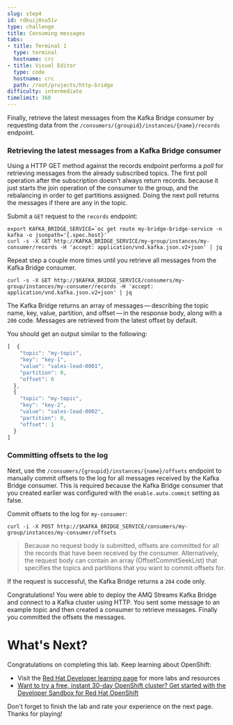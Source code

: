 ```yaml
---
slug: step4
id: rdkuij0su51v
type: challenge
title: Consuming messages
tabs:
- title: Terminal 1
  type: terminal
  hostname: crc
- title: Visual Editor
  type: code
  hostname: crc
  path: /root/projects/http-bridge
difficulty: intermediate
timelimit: 360
---
```

Finally, retrieve the latest messages from the Kafka Bridge consumer by requesting data from the `/consumers/{groupid}/instances/{name}/records` endpoint.

### Retrieving the latest messages from a Kafka Bridge consumer

Using a HTTP GET method against the records endpoint performs a _poll_ for retrieving messages from the already subscribed topics. The first poll operation after the subscription doesn’t always return records. because it just starts the join operation of the consumer to the group, and the rebalancing in order to get partitions assigned. Doing the next poll returns the messages if there are any in the topic.

Submit a `GET` request to the `records` endpoint:

```
export KAFKA_BRIDGE_SERVICE=`oc get route my-bridge-bridge-service -n kafka -o jsonpath='{.spec.host}'`
curl -s -X GET http://KAFKA_BRIDGE_SERVICE/my-group/instances/my-consumer/records -H 'accept: application/vnd.kafka.json.v2+json' | jq
```

Repeat step a couple more times until you retrieve all messages from the Kafka Bridge consumer.

```
curl -s -X GET http://$KAFKA_BRIDGE_SERVICE/consumers/my-group/instances/my-consumer/records -H 'accept: application/vnd.kafka.json.v2+json' | jq
```

The Kafka Bridge returns an array of messages — describing the topic name, key, value, partition, and offset — in the response body, along with a `200` code. Messages are retrieved from the latest offset by default.

You should get an output similar to the following:

```js
[  {
    "topic": "my-topic",
    "key": "key-1",
    "value": "sales-lead-0001",
    "partition": 0,
    "offset": 0
  },
  {
    "topic": "my-topic",
    "key": "key-2",
    "value": "sales-lead-0002",
    "partition": 0,
    "offset": 1
  }
]
```

### Committing offsets to the log

Next, use the `/consumers/{groupid}/instances/{name}/offsets` endpoint to manually commit offsets to the log for all messages received by the Kafka Bridge consumer. This is required because the Kafka Bridge consumer that you created earlier was configured with the `enable.auto.commit` setting as false.

Commit offsets to the log for `my-consumer`:

```
curl -i -X POST http://$KAFKA_BRIDGE_SERVICE/consumers/my-group/instances/my-consumer/offsets
```

>Because no request body is submitted, offsets are committed for all the records that have been received by the consumer. Alternatively, the request body can contain an array (OffsetCommitSeekList) that specifies the topics and partitions that you want to commit offsets for.

If the request is successful, the Kafka Bridge returns a `204` code only.

Congratulations! You were able to deploy the AMQ Streams Kafka Bridge and connect to a Kafka cluster using HTTP. You sent some message to an example topic and then created a consumer to retrieve messages. Finally you committed the offsets the messages.

# What's Next?

Congratulations on completing this lab. Keep learning about OpenShift:

* Visit the [Red Hat Developer learning page](https://developers.redhat.com/learn) for more labs and resources
* [Want to try a free, instant 30-day OpenShift cluster? Get started with the Developer Sandbox for Red Hat OpenShift](https://developers.redhat.com/developer-sandbox)

Don't forget to finish the lab and rate your experience on the next page. Thanks for playing!
